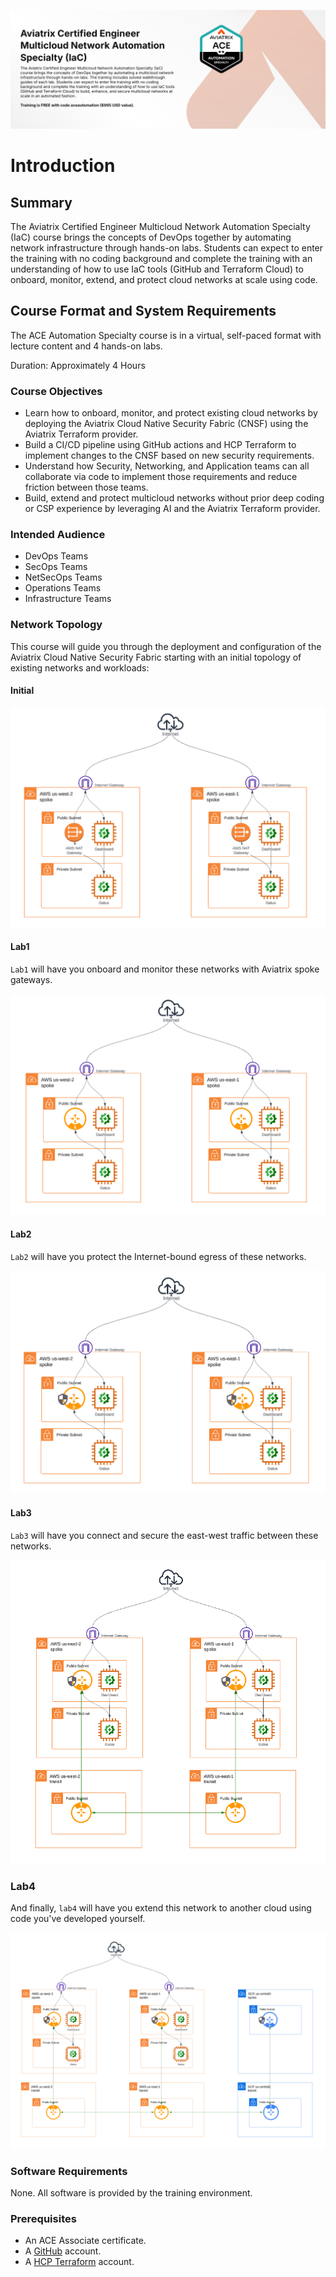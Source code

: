 ![ACE Automation Speciality](images/ace-automation-banner.png)

# Introduction

## Summary

The Aviatrix Certified Engineer Multicloud Network Automation Specialty (IaC) course brings the concepts of DevOps together by automating network infrastructure through hands-on labs. Students can expect to enter the training with no coding background and complete the training with an understanding of how to use IaC tools (GitHub and Terraform Cloud) to onboard, monitor, extend, and protect cloud networks at scale using code.

## Course Format and System Requirements

The ACE Automation Specialty course is in a virtual, self-paced format with lecture content and 4 hands-on labs.

Duration: Approximately 4 Hours

### Course Objectives

- Learn how to onboard, monitor, and protect existing cloud networks by deploying the Aviatrix Cloud Native Security Fabric (CNSF) using the Aviatrix Terraform provider.
- Build a CI/CD pipeline using GitHub actions and HCP Terraform to implement changes to the CNSF based on new security requirements.
- Understand how Security, Networking, and Application teams can all collaborate via code to implement those requirements and reduce friction between those teams.
- Build, extend and protect multicloud networks without prior deep coding or CSP experience by leveraging AI and the Aviatrix Terraform provider.

### Intended Audience

- DevOps Teams
- SecOps Teams
- NetSecOps Teams
- Operations Teams
- Infrastructure Teams

### Network Topology

This course will guide you through the deployment and configuration of the Aviatrix Cloud Native Security Fabric starting with an initial topology of existing networks and workloads:

#### Initial

![Initial Topology](images/initial_topology.png)

#### Lab1

`Lab1` will have you onboard and monitor these networks with Aviatrix spoke gateways.

![Lab1 Topology](images/lab1_topology.png)

#### Lab2

`Lab2` will have you protect the Internet-bound egress of these networks.

![Lab2 Topology](images/lab2_topology.png)

#### Lab3

`Lab3` will have you connect and secure the east-west traffic between these networks.

![Lab3 Topology](images/lab3_topology.png)

### Lab4

And finally, `lab4` will have you extend this network to another cloud using code you've developed yourself.

![Lab4 Topology](images/lab4_topology.png)

### Software Requirements

None. All software is provided by the training environment.

### Prerequisites

- An ACE Associate certificate.
- A [GitHub](https://github.com) account.
- A [HCP Terraform](https://app.terraform.io) account.

